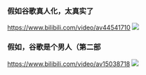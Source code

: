 ### 假如谷歌真人化，太真实了
https://www.bilibili.com/video/av44541710
![](https://i1.hdslb.com/bfs/archive/79d7cf2d5f7e8df5ecfd10c58cb18120dbc2f1b3.jpg)
### 假如，谷歌是个男人（第二部
https://www.bilibili.com/video/av15038718
![](https://i0.hdslb.com/bfs/archive/df1da387a641d019d4ba2aaff576ef282f89d983.jpg)
